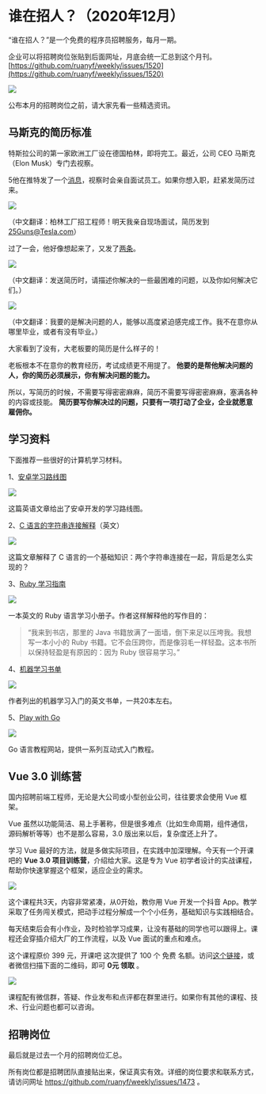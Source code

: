 # 谁在招人？（2020年12月）

“谁在招人？”是一个免费的程序员招聘服务，每月一期。

企业可以将招聘岗位张贴到后面网址，月底会统一汇总到这个月刊。[https://github.com/ruanyf/weekly/issues/1520](https://github.com/ruanyf/weekly/issues/1520)

![](https://www.wangbase.com/blogimg/asset/202004/bg2020042612.jpg)

公布本月的招聘岗位之前，请大家先看一些精选资讯。

## 马斯克的简历标准

特斯拉公司的第一家欧洲工厂设在德国柏林，即将完工。最近，公司 CEO 马斯克（Elon Musk）专门去视察。

5他在推特发了一个[消息](https://twitter.com/elonmusk/status/1324283305789812736)，视察时会亲自面试员工。如果你想入职，赶紧发简历过来。

![](https://www.wangbase.com/blogimg/asset/202011/bg2020112704.jpg)

（中文翻译：柏林工厂招工程师！明天我亲自现场面试，简历发到 25Guns@Tesla.com）

过了一会，他好像想起来了，又发了[两条](https://twitter.com/elonmusk/status/1324736076800577537)。

![](https://www.wangbase.com/blogimg/asset/202011/bg2020110701.jpg)

（中文翻译：发送简历时，请描述你解决的一些最困难的问题，以及你如何解决它们。）

![](https://www.wangbase.com/blogimg/asset/202011/bg2020112705.jpg)

（中文翻译：我要的是解决问题的人，能够以高度紧迫感完成工作。我不在意你从哪里毕业，或者有没有毕业。）

大家看到了没有，大老板要的简历是什么样子的！

老板根本不在意你的教育经历，考试成绩更不用提了。 **他要的是帮他解决问题的人，你的简历必须展示，你有解决问题的能力。**

所以，写简历的时候，不需要写得密密麻麻，简历不需要写得密密麻麻，塞满各种的内容或技能。 **简历要写你解决过的问题，只要有一项打动了企业，企业就愿意雇佣你。**

## 学习资料

下面推荐一些很好的计算机学习材料。

1、[安卓学习路线图](https://roadmap.sh/android)

![](https://www.wangbase.com/blogimg/asset/202011/bg2020110815.jpg)

这篇英语文章给出了安卓开发的学习路线图。

2、[C 语言的字符串连接解释](https://blog.holbertonschool.com/code-review-string-concatenation-in-c/)（英文）

![](https://www.wangbase.com/blogimg/asset/202011/bg2020111206.jpg)

这篇文章解释了 C 语言的一个基础知识：两个字符串连接在一起，背后是怎么实现的？

3、[Ruby 学习指南](https://poignant.guide/book/)

![](https://www.wangbase.com/blogimg/asset/202011/bg2020111202.jpg)

一本英文的 Ruby 语言学习小册子。作者这样解释他的写作目的：

> “我来到书店，那里的 Java 书籍放满了一面墙，倒下来足以压垮我。我想写一本小小的 Ruby 书籍。它不会压跨你，而是像羽毛一样轻盈。这本书所以保持轻盈是有原因的：因为 Ruby 很容易学习。”

4、[机器学习书单](http://matpalm.com/blog/cool_machine_learning_books/)

![](https://www.wangbase.com/blogimg/asset/202011/bg2020111001.jpg)

作者列出的机器学习入门的英文书单，一共20本左右。

5、[Play with Go](https://play-with-go.dev/guides.html)

![](https://www.wangbase.com/blogimg/asset/202011/bg2020111404.jpg)

Go 语言教程网站，提供一系列互动式入门教程。

## Vue 3.0 训练营

国内招聘前端工程师，无论是大公司或小型创业公司，往往要求会使用 Vue 框架。

Vue 虽然以功能简洁、易上手著称，但是很多难点（比如生命周期，组件通信，源码解析等等）也不是那么容易，3.0 版出来以后，复杂度还上升了。

学习 Vue 最好的方法，就是多做实际项目，在实践中加深理解。今天有一个开课吧的 **Vue 3.0 项目训练营**，介绍给大家。这是专为 Vue 初学者设计的实战课程，帮助你快速掌握这个框架，适应企业的需求。

![](https://www.wangbase.com/blogimg/asset/202011/bg2020112520.jpg)

这个课程共3天，内容非常紧凑，从0开始，教你用 Vue 开发一个抖音 App。教学采取了任务闯关模式，把动手过程分解成一个个小任务，基础知识与实践相结合。

每天结束后会有小作业，及时检验学习成果，让没有基础的同学也可以跟得上。课程还会穿插介绍大厂的工作流程，以及 Vue 面试的重点和难点。

这个课程原价 399 元，开课吧 这次提供了 100 个 免费 名额。访问[这个链接](https://wx.kaikeba.com/vip_course/opp2jsevmi/htytgs9clv?tenant=wx5046bc7413796142)，或者微信扫描下面的二维码，即可 **0元 领取** 。

![](https://www.wangbase.com/blogimg/asset/202011/bg2020112519.jpg)

课程配有微信群，答疑、作业发布和点评都在群里进行。如果你有其他的课程、技术、行业问题也都可以咨询。

## 招聘岗位

最后就是过去一个月的招聘岗位汇总。

所有岗位都是招聘团队直接贴出来，保证真实有效。详细的岗位要求和联系方式，请访问网址 https://github.com/ruanyf/weekly/issues/1473 。

